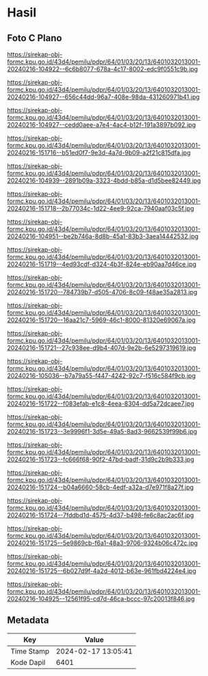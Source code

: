 # Hasil

## Foto C Plano

https://sirekap-obj-formc.kpu.go.id/43d4/pemilu/pdpr/64/01/03/20/13/6401032013001-20240216-104922--6c6b8077-678a-4c17-8002-edc9f0551c9b.jpg

https://sirekap-obj-formc.kpu.go.id/43d4/pemilu/pdpr/64/01/03/20/13/6401032013001-20240216-104927--656c44dd-96a7-408e-98da-431260971b41.jpg

https://sirekap-obj-formc.kpu.go.id/43d4/pemilu/pdpr/64/01/03/20/13/6401032013001-20240216-104927--cedd0aee-a7e4-4ac4-b12f-191a3897b092.jpg

https://sirekap-obj-formc.kpu.go.id/43d4/pemilu/pdpr/64/01/03/20/13/6401032013001-20240216-151716--b51ed0f7-9e3d-4a7d-9b09-a2f21c815dfa.jpg

https://sirekap-obj-formc.kpu.go.id/43d4/pemilu/pdpr/64/01/03/20/13/6401032013001-20240216-104939--2891b09a-3323-4bdd-b85a-d1d5bee82449.jpg

https://sirekap-obj-formc.kpu.go.id/43d4/pemilu/pdpr/64/01/03/20/13/6401032013001-20240216-151718--2b77034c-1d22-4ee9-92ca-7940aaf03c5f.jpg

https://sirekap-obj-formc.kpu.go.id/43d4/pemilu/pdpr/64/01/03/20/13/6401032013001-20240216-104951--be2b746a-8d8b-45a1-83b3-3aea14442532.jpg

https://sirekap-obj-formc.kpu.go.id/43d4/pemilu/pdpr/64/01/03/20/13/6401032013001-20240216-151719--4ed93cdf-d324-4b3f-824e-eb90aa7d46ce.jpg

https://sirekap-obj-formc.kpu.go.id/43d4/pemilu/pdpr/64/01/03/20/13/6401032013001-20240216-151720--784739b7-d505-4706-8c09-f48ae35a2813.jpg

https://sirekap-obj-formc.kpu.go.id/43d4/pemilu/pdpr/64/01/03/20/13/6401032013001-20240216-151720--16aa21c7-5969-46c1-8000-81320e69067a.jpg

https://sirekap-obj-formc.kpu.go.id/43d4/pemilu/pdpr/64/01/03/20/13/6401032013001-20240216-151721--27c938ee-d9b4-407d-9e2b-6e5297319619.jpg

https://sirekap-obj-formc.kpu.go.id/43d4/pemilu/pdpr/64/01/03/20/13/6401032013001-20240216-105036--b7a79a55-f447-4242-92c7-f516c584f9cb.jpg

https://sirekap-obj-formc.kpu.go.id/43d4/pemilu/pdpr/64/01/03/20/13/6401032013001-20240216-151722--f083efab-e1c8-4eea-8304-dd5a72dcaee7.jpg

https://sirekap-obj-formc.kpu.go.id/43d4/pemilu/pdpr/64/01/03/20/13/6401032013001-20240216-151723--3e9996f1-3d5e-49a5-8ad3-9662539f99b6.jpg

https://sirekap-obj-formc.kpu.go.id/43d4/pemilu/pdpr/64/01/03/20/13/6401032013001-20240216-151723--fc666f68-90f2-47bd-badf-31d9c2b9b333.jpg

https://sirekap-obj-formc.kpu.go.id/43d4/pemilu/pdpr/64/01/03/20/13/6401032013001-20240216-151724--b04a6660-58cb-4edf-a32a-d7e971f8a27f.jpg

https://sirekap-obj-formc.kpu.go.id/43d4/pemilu/pdpr/64/01/03/20/13/6401032013001-20240216-151724--7fddbd1d-4575-4d37-b498-fe6c8ac2ac6f.jpg

https://sirekap-obj-formc.kpu.go.id/43d4/pemilu/pdpr/64/01/03/20/13/6401032013001-20240216-151725--5e9869cb-f6a1-48a3-9706-9324b06c472c.jpg

https://sirekap-obj-formc.kpu.go.id/43d4/pemilu/pdpr/64/01/03/20/13/6401032013001-20240216-151725--6b027d9f-4a2d-4012-b63e-961fbd4224e4.jpg

https://sirekap-obj-formc.kpu.go.id/43d4/pemilu/pdpr/64/01/03/20/13/6401032013001-20240216-104925--12561f95-cd7d-46ca-bccc-97c20013f846.jpg


## Metadata

| Key        | Value               |
| ---------- | ------------------- |
| Time Stamp | 2024-02-17 13:05:41 |
| Kode Dapil | 6401                |



